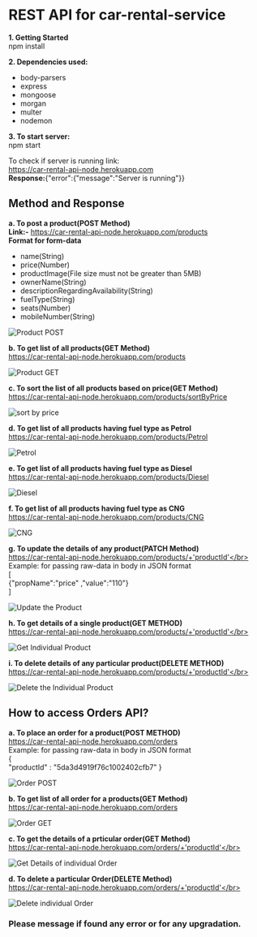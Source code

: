 # REST API for car-rental-service

**1. Getting Started**</br>
npm install


**2. Dependencies used:**</br>
 * body-parsers</br>
 * express</br>
 * mongoose</br>
 * morgan</br>
 * multer</br>
 * nodemon


**3. To start server:**</br>
npm start


To check if server is running link: </br>
https://car-rental-api-node.herokuapp.com</br>
**Response:**{"error":{"message":"Server is running"}}

## Method and Response ##

**a. To post a product(POST Method)** </br>
**Link:-** https://car-rental-api-node.herokuapp.com/products</br>
**Format for form-data**</br>
* name(String)
* price(Number)
* productImage(File size must not be greater than 5MB)
* ownerName(String)
* descriptionRegardingAvailability(String)
* fuelType(String)
* seats(Number)
* mobileNumber(String)</br>

<img src = "https://github.com/adityabajpai/car-retal-node-api/blob/master/Responses/Product/Product%20POST.png"
alt="Product POST"/>


**b. To get list of all products(GET Method)** </br>
https://car-rental-api-node.herokuapp.com/products</br>

<img src="https://github.com/adityabajpai/car-retal-node-api/blob/master/Responses/Product/Product%20GET.png"
alt="Product GET" />

**c. To sort the list of all products based on price(GET Method)**</br>
https://car-rental-api-node.herokuapp.com/products/sortByPrice</br>

<img src = "https://github.com/adityabajpai/car-retal-node-api/blob/master/Responses/Product/sortByPrice.png"
alt = "sort by price"/>

**d. To get list of all products having fuel type as Petrol**</br>
https://car-rental-api-node.herokuapp.com/products/Petrol</br>

<img src="https://github.com/adityabajpai/car-retal-node-api/blob/master/Responses/Product/Petrol.png"
alt="Petrol"/>

**e. To get list of all products having fuel type as Diesel**</br>
https://car-rental-api-node.herokuapp.com/products/Diesel</br>

<img src="https://github.com/adityabajpai/car-retal-node-api/blob/master/Responses/Product/Diesel.png"
alt="Diesel"/>

**f. To get list of all products having fuel type as CNG**</br>
https://car-rental-api-node.herokuapp.com/products/CNG</br>

<img src = "https://github.com/adityabajpai/car-retal-node-api/blob/master/Responses/Product/CNG.png"
alt="CNG"/>

**g. To update the details of any product(PATCH Method)**</br>
https://car-rental-api-node.herokuapp.com/products/+'productId'</br>
Example: for passing raw-data in body in JSON format</br>
[</br>
	{"propName":"price" ,"value":"110"} </br>
]</br>

<img src="https://github.com/adityabajpai/car-retal-node-api/blob/master/Responses/Product/Update%20the%20Product.png"
alt = "Update the Product"/>

**h. To get details of a single product(GET METHOD)**</br>
https://car-rental-api-node.herokuapp.com/products/+'productId'</br>

<img src="https://github.com/adityabajpai/car-retal-node-api/blob/master/Responses/Product/Get%20Individual%20Product.png"
alt="Get Individual Product"/>

**i. To delete details of any particular product(DELETE METHOD)**</br>
https://car-rental-api-node.herokuapp.com/products/+'productId'</br>

<img src="https://github.com/adityabajpai/car-retal-node-api/blob/master/Responses/Product/Delete%20the%20Product.png"
alt="Delete the Individual Product" />

## How to access Orders API?</br>

**a. To place an order for a product(POST METHOD)**</br>
https://car-rental-api-node.herokuapp.com/orders</br>
Example: for passing raw-data in body in JSON format</br>
{</br>
	"productId" : "5da3d4919f76c1002402cfb7"
}</br>

<img src="https://github.com/adityabajpai/car-retal-node-api/blob/master/Responses/Order/Order%20Post.png"
alt = "Order POST" />

**b. To get list of all order for a products(GET Method)**</br>
https://car-rental-api-node.herokuapp.com/orders</br>

<img src="https://github.com/adityabajpai/car-retal-node-api/blob/master/Responses/Order/Order%20Get.png"
alt = "Order GET" />

**c. To get the details of a prticular order(GET Method)**</br>
https://car-rental-api-node.herokuapp.com/orders/+'productId'</br>

<img src = "https://github.com/adityabajpai/car-retal-node-api/blob/master/Responses/Order/Get%20Individual%20Order.png"
alt = "Get Details of individual Order"/>

**d. To delete a particular Order(DELETE Method)**</br>
https://car-rental-api-node.herokuapp.com/orders/+'productId'</br>

<img src = "https://github.com/adityabajpai/car-retal-node-api/blob/master/Responses/Order/Delete%20Individual%20Order.png"
alt = "Delete individual Order"/>


### Please message if found any error or for any upgradation.
